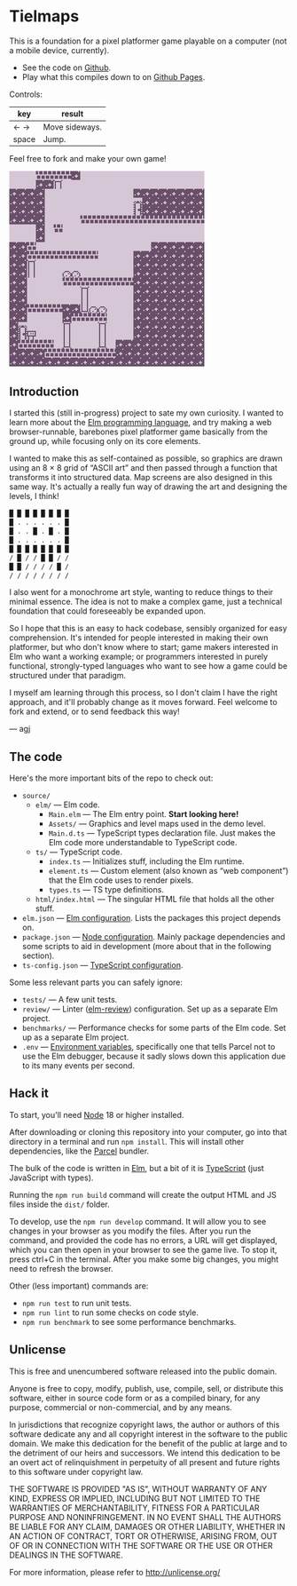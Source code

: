 # Tielmaps

This is a foundation for a pixel platformer game playable on a computer (not a mobile device, currently).

- See the code on [Github][tm-github].
- Play what this compiles down to on [Github Pages][tm-ghpages].

Controls:

| key   | result         |
| ----- | -------------- |
| ← →   | Move sideways. |
| space | Jump.          |

Feel free to fork and make your own game!

![Screenshot of the demo game](./screenshot.png)

## Introduction

I started this (still in-progress) project to sate my own curiosity. I wanted to learn more about the [Elm programming language][elm], and try making a web browser-runnable, barebones pixel platformer game basically from the ground up, while focusing only on its core elements.

I wanted to make this as self-contained as possible, so graphics are drawn using an 8 × 8 grid of “ASCII art” and then passed through a function that transforms it into structured data. Map screens are also designed in this same way. It's actually a really fun way of drawing the art and designing the levels, I think!

```
█ █ █ █ █ █ █ █
█ . . . . . . █
█ . . █ . █ . █
█ . . . . . . █
█ █ █ █ █ █ █ █
/ █ / / █ █ / /
█ █ / / / / █ /
/ / / / / / / /
```

I also went for a monochrome art style, wanting to reduce things to their minimal essence. The idea is not to make a complex game, just a technical foundation that could foreseeably be expanded upon.

So I hope that this is an easy to hack codebase, sensibly organized for easy comprehension. It's intended for people interested in making their own platformer, but who don't know where to start; game makers interested in Elm who want a working example; or programmers interested in purely functional, strongly-typed languages who want to see how a game could be structured under that paradigm.

I myself am learning through this process, so I don't claim I have the right approach, and it'll probably change as it moves forward. Feel welcome to fork and extend, or to send feedback this way!

— agj

[tm-github]: https://github.com/agj/tielmaps
[tm-ghpages]: https://agj.github.io/tielmaps/
[elm]: https://elm-lang.org/
[node]: https://nodejs.org/
[parcel]: https://parceljs.org/
[ts]: https://www.typescriptlang.org/
[elmjson]: https://github.com/elm/compiler/blob/master/docs/elm.json/application.md
[packagejson]: https://nodejs.org/en/knowledge/getting-started/npm/what-is-the-file-package-json/
[tsconfig]: https://www.typescriptlang.org/docs/handbook/tsconfig-json.html
[envvar]: https://en.wikipedia.org/wiki/Environment_variable
[elm-review]: https://github.com/jfmengels/elm-review

## The code

Here's the more important bits of the repo to check out:

- `source/`
  - `elm/` — Elm code.
    - `Main.elm` — The Elm entry point. **Start looking here!**
    - `Assets/` — Graphics and level maps used in the demo level.
    - `Main.d.ts` — TypeScript types declaration file. Just makes the Elm code more understandable to TypeScript code.
  - `ts/` — TypeScript code.
    - `index.ts` — Initializes stuff, including the Elm runtime.
    - `element.ts` — Custom element (also known as “web component”) that the Elm code uses to render pixels.
    - `types.ts` — TS type definitions.
  - `html/index.html` — The singular HTML file that holds all the other stuff.
- `elm.json` — [Elm configuration][elmjson]. Lists the packages this project depends on.
- `package.json` — [Node configuration][packagejson]. Mainly package dependencies and some scripts to aid in development (more about that in the following section).
- `ts-config.json` — [TypeScript configuration][tsconfig].

Some less relevant parts you can safely ignore:

- `tests/` — A few unit tests.
- `review/` — Linter ([elm-review][elm-review]) configuration. Set up as a separate Elm project.
- `benchmarks/` — Performance checks for some parts of the Elm code. Set up as a separate Elm project.
- `.env` — [Environment variables][envvar], specifically one that tells Parcel not to use the Elm debugger, because it sadly slows down this application due to its many events per second.

## Hack it

To start, you'll need [Node][node] 18 or higher installed.

After downloading or cloning this repository into your computer, go into that directory in a terminal and run `npm install`. This will install other dependencies, like the [Parcel][parcel] bundler.

The bulk of the code is written in [Elm][elm], but a bit of it is [TypeScript][ts] (just JavaScript with types).

Running the `npm run build` command will create the output HTML and JS files inside the `dist/` folder.

To develop, use the `npm run develop` command. It will allow you to see changes in your browser as you modify the files. After you run the command, and provided the code has no errors, a URL will get displayed, which you can then open in your browser to see the game live. To stop it, press ctrl+C in the terminal. After you make some big changes, you might need to refresh the browser.

Other (less important) commands are:

- `npm run test` to run unit tests.
- `npm run lint` to run some checks on code style.
- `npm run benchmark` to see some performance benchmarks.

## Unlicense

This is free and unencumbered software released into the public domain.

Anyone is free to copy, modify, publish, use, compile, sell, or
distribute this software, either in source code form or as a compiled
binary, for any purpose, commercial or non-commercial, and by any
means.

In jurisdictions that recognize copyright laws, the author or authors
of this software dedicate any and all copyright interest in the
software to the public domain. We make this dedication for the benefit
of the public at large and to the detriment of our heirs and
successors. We intend this dedication to be an overt act of
relinquishment in perpetuity of all present and future rights to this
software under copyright law.

THE SOFTWARE IS PROVIDED "AS IS", WITHOUT WARRANTY OF ANY KIND,
EXPRESS OR IMPLIED, INCLUDING BUT NOT LIMITED TO THE WARRANTIES OF
MERCHANTABILITY, FITNESS FOR A PARTICULAR PURPOSE AND NONINFRINGEMENT.
IN NO EVENT SHALL THE AUTHORS BE LIABLE FOR ANY CLAIM, DAMAGES OR
OTHER LIABILITY, WHETHER IN AN ACTION OF CONTRACT, TORT OR OTHERWISE,
ARISING FROM, OUT OF OR IN CONNECTION WITH THE SOFTWARE OR THE USE OR
OTHER DEALINGS IN THE SOFTWARE.

For more information, please refer to <http://unlicense.org/>
